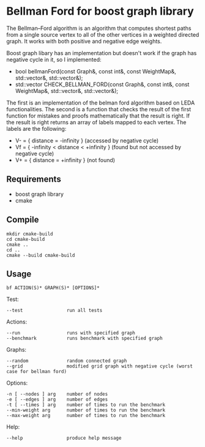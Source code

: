 # Bellman Ford for boost graph library
The Bellman–Ford algorithm is an algorithm that computes shortest paths from a single source vertex to all of the other vertices in a weighted directed graph. It works with both positive and negative edge weights.

Boost graph libary has an implementation but doesn't work if the graph has negative cycle in it, so I implemented: 
* bool bellmanFord(const Graph&, const int&, const WeightMap&, std::vector<unsigned long>&, std::vector<long>&);
* std::vector<int> CHECK_BELLMAN_FORD(const Graph&, const int&, const WeightMap&, std::vector<unsigned long>&, std::vector<long>&);

The first is an implementation of the belman ford algorithm based on LEDA functionalities. The second is a function that checks the result of the first function for mistakes and proofs mathematically that the result is right. If the result is right returns an array of labels mapped to each vertex. The labels are the following:
* V- = { distance = -infinity } (accessed by negative cycle) 
* Vf = { -infinity < distance < +infinity } (found but not accessed by negative cycle)
* V+ = { distance = +infinity } (not found)

## Requirements
* boost graph library
* cmake

## Compile

    mkdir cmake-build
    cd cmake-build
    cmake ..
    cd ..
    cmake --build cmake-build

## Usage

    bf ACTION(S)* GRAPH(S)* [OPTIONS]*

Test:

    --test                run all tests

Actions:

    --run                 runs with specified graph
    --benchmark           runs benchmark with specified graph

Graphs:

    --random              random connected graph
    --grid                modified grid graph with negative cycle (worst case for bellman ford)

Options:

    -n [ --nodes ] arg    number of nodes
    -e [ --edges ] arg    number of edges
    -t [ --times ] arg    number of times to run the benchmark
    --min-weight arg      number of times to run the benchmark
    --max-weight arg      number of times to run the benchmark

Help:

    --help                produce help message